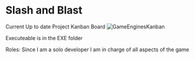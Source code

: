 # Slash and Blast
Current Up to date Project Kanban Board
![GameEnginesKanban](https://user-images.githubusercontent.com/56273648/201568792-8e5ecdb8-f05c-481c-bbce-eca38fb1ab41.png)

Executeable is in the EXE folder

Roles:
Since I am a solo developer I am in charge of all aspects of the game 
